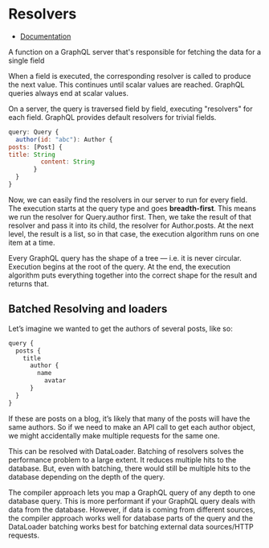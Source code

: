 # Resolvers

- [Documentation](https://graphql.org/learn/execution/#root-fields-resolvers)

A function on a GraphQL server that's responsible for fetching the data for a single field

When a field is executed, the corresponding resolver is called to produce the next value. This continues until scalar
values are reached. GraphQL queries always end at scalar values.

On a server, the query is traversed field by field, executing "resolvers" for each field. GraphQL provides default
resolvers for trivial fields.

```javascript
query: Query {
  author(id: "abc"): Author {
posts: [Post] {
title: String
         content: String
       }
  }
}
```

Now, we can easily find the resolvers in our server to run for every field. The execution starts at the query type and
goes **breadth-first**. This means we run the resolver for Query.author first. Then, we take the result of that resolver
and pass it into its child, the resolver for Author.posts. At the next level, the result is a list, so in that case, the
execution algorithm runs on one item at a time.

Every GraphQL query has the shape of a tree — i.e. it is never circular. Execution begins at the root of the query. At
the end, the execution algorithm puts everything together into the correct shape for the result and returns that.

## Batched Resolving and loaders

Let’s imagine we wanted to get the authors of several posts, like so:

```javascript
query {
  posts {
    title
      author {
        name
          avatar
      }
  }
}
```

If these are posts on a blog, it’s likely that many of the posts will have the same authors. So if we need to make an
API call to get each author object, we might accidentally make multiple requests for the same one.

This can be resolved with DataLoader. Batching of resolvers solves the performance problem to a large extent. It reduces
multiple hits to the database. But, even with batching, there would still be multiple hits to the database depending on
the depth of the query.

The compiler approach lets you map a GraphQL query of any depth to one database query. This is more performant if your
GraphQL query deals with data from the database. However, if data is coming from different sources, the compiler
approach works well for database parts of the query and the DataLoader batching works best for batching external data
sources/HTTP requests.
